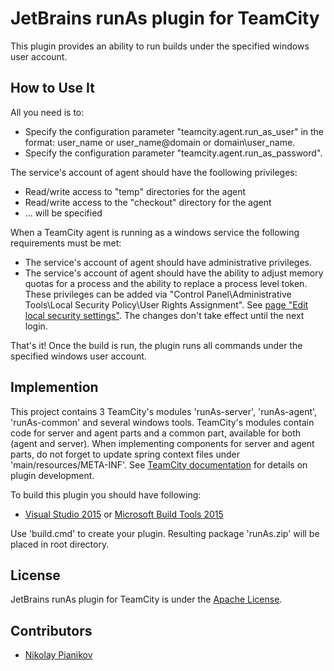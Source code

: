 # JetBrains runAs plugin for TeamCity #

This plugin provides an ability to run builds under the specified windows user account.

## How to Use It ##

All you need is to: <br/>
- Specify the configuration parameter "teamcity.agent.run_as_user" in the format: user_name or user_name@domain or domain\\user_name.
- Specify the configuration parameter "teamcity.agent.run_as_password".

The service's account of agent should have the foollowing privileges:
- Read/write access to "temp" directories for the agent
- Read/write access to the "checkout" directory for the agent
- ... will be specified

When a TeamCity agent is running as a windows service the following requirements must be met:
- The service's account of agent should have administrative privileges.
- The service's account of agent should have the ability to adjust memory quotas for a process and the ability to replace a process level token.
These privileges can be added via \"Control Panel\\Administrative Tools\\Local Security Policy\\User Rights Assignment\". See [page "Edit local security settings"](https://technet.microsoft.com/en-us/library/cc758168(v=ws.10).aspx). The changes don't take effect until the next login.

That's it! Once the build is run, the plugin runs all commands under the specified windows user account.

<!--
## Install ##

To install the plugin, put the [zip archive](https://cloud.mail.ru/public/3AwZ/DnD49rkpB) to 'plugins' direrctory under TeamCity data directory. Restart the server.
https://teamcity.jetbrains.com/httpAuth/app/rest/builds/buildType:TeamCityPluginsByJetBrains_RunAs_Build,pinned:true,status:SUCCESS,tags:deploy/artifacts/content/runAs.zip-->

## Implemention ##

This project contains 3 TeamCity's modules 'runAs-server', 'runAs-agent', 'runAs-common' and several windows tools. TeamCity's modules contain code for server and agent parts and a common part, available for both (agent and server). When implementing components for server and agent parts, do not forget to update spring context files under 'main/resources/META-INF'. See [TeamCity documentation](https://confluence.jetbrains.com/display/TCD9/Developing+Plugins+Using+Maven) for details on plugin development.

<!--
## Build ![](http://teamcity.jetbrains.com/app/rest/builds/buildType:TeamCityPluginsByJetBrains_RunAs_Build,tags:deploy,pinned:true/statusIcon.svg) ##
-->

To build this plugin you should have following:
- [Visual Studio 2015](https://www.visualstudio.com/) or [Microsoft Build Tools 2015](https://www.microsoft.com/en-us/download/details.aspx?id=48159)

Use 'build.cmd' to create your plugin. Resulting package 'runAs.zip' will be placed in root directory. 
<!--
The build is configured on the [JetBrains TeamCity build server](https://teamcity.jetbrains.com/viewLog.html?buildTypeId=TeamCityPluginsByJetBrains_RunAs_Build&buildId=lastPinned&buildBranch=%3Cdefault%3E).
-->
## License ##

JetBrains runAs plugin for TeamCity is under the [Apache License](https://github.com/JetBrains/teamcity-runas/blob/master/LICENSE).

## Contributors ##

- [Nikolay Pianikov](https://github.com/NikolayPianikov)
